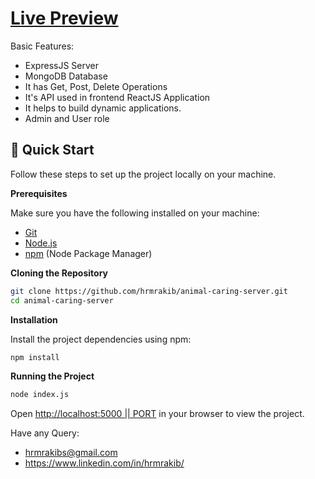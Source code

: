 # [Live Preview](https://animal-carings.web.app/)

Basic Features: 
- ExpressJS Server
- MongoDB Database
- It has Get, Post, Delete Operations
- It's API used in frontend ReactJS Application
- It helps to build dynamic applications.
- Admin and User role

## <a name="quick-start">🤸 Quick Start</a>

Follow these steps to set up the project locally on your machine.

**Prerequisites**

Make sure you have the following installed on your machine:

- [Git](https://git-scm.com/)
- [Node.js](https://nodejs.org/en)
- [npm](https://www.npmjs.com/) (Node Package Manager)

**Cloning the Repository**

```bash
git clone https://github.com/hrmrakib/animal-caring-server.git
cd animal-caring-server
```

**Installation**

Install the project dependencies using npm:

```bash
npm install
```

**Running the Project**

```bash
node index.js
```

Open [http://localhost:5000 || PORT](http://localhost:5000) in your browser to view the project.



Have any Query: <br />
- hrmrakibs@gmail.com
- https://www.linkedin.com/in/hrmrakib/

